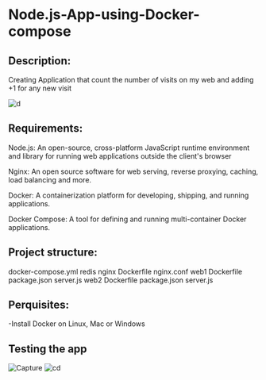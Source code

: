 # Node.js-App-using-Docker-compose


## Description:
Creating Application that count the number of visits on my web and adding +1 for any new visit 

![d](https://user-images.githubusercontent.com/122731503/221356027-4a98b959-65d4-41fc-b329-eca700a98eb2.JPG)

## Requirements:

Node.js: An open-source, cross-platform JavaScript runtime environment and library for running web applications outside the client's browser

Nginx: An open source software for web serving, reverse proxying, caching, load balancing and more.

Docker: A containerization platform for developing, shipping, and running applications.

Docker Compose: A tool for defining and running multi-container Docker applications.

## Project structure:

docker-compose.yml
redis
nginx
  Dockerfile
  nginx.conf
web1
  Dockerfile
  package.json
  server.js
web2
  Dockerfile
  package.json
  server.js
  
## Perquisites:

-Install Docker on Linux, Mac or Windows

## Testing the app

![Capture](https://user-images.githubusercontent.com/122731503/221356699-abcb84e8-821f-4707-a47a-56045e712167.JPG)
![cd](https://user-images.githubusercontent.com/122731503/221356752-de4059d5-a087-4324-99a9-0ad0d6449d04.JPG)


